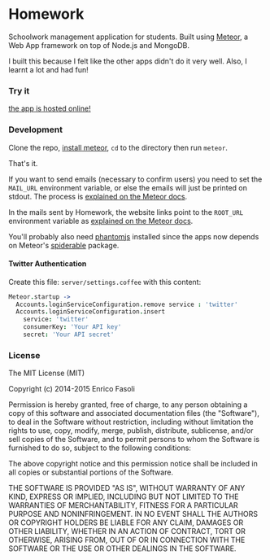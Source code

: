 # Homework
Schoolwork management application for students. Built using
[Meteor](http://github.com/meteor/meteor), a Web App framework on top of Node.js
and MongoDB.

I built this because I felt like the other apps didn't do it very well.
Also, I learnt a lot and had fun!

### Try it
[the app is hosted online!](http://homework.meteor.com)

### Development
Clone the repo, [install meteor](http://meteor.com), `cd` to the directory
then run `meteor`.

That's it.

If you want to send emails (necessary to confirm users) you need to set the
`MAIL_URL` environment variable, or else the emails will just be printed on
stdout. The process is
[explained on the Meteor docs](http://docs.meteor.com/#email).

In the mails sent by Homework, the website links point to the `ROOT_URL`
environment variable as
[explained on the Meteor docs](http://docs.meteor.com/#meteor_absoluteurl).

You'll probably also need [phantomjs](http://phantomjs.org/) installed
since the apps now depends on Meteor's
[spiderable](http://docs.meteor.com/#spiderable) package.

#### Twitter Authentication

Create this file: `server/settings.coffee` with this content:

```coffeescript
Meteor.startup ->
  Accounts.loginServiceConfiguration.remove service : 'twitter'
  Accounts.loginServiceConfiguration.insert
    service: 'twitter'
    consumerKey: 'Your API key'
    secret: 'Your API secret'
```

### License
The MIT License (MIT)

Copyright (c) 2014-2015 Enrico Fasoli

Permission is hereby granted, free of charge, to any person obtaining a copy
of this software and associated documentation files (the "Software"), to deal
in the Software without restriction, including without limitation the rights
to use, copy, modify, merge, publish, distribute, sublicense, and/or sell
copies of the Software, and to permit persons to whom the Software is
furnished to do so, subject to the following conditions:

The above copyright notice and this permission notice shall be included in all
copies or substantial portions of the Software.

THE SOFTWARE IS PROVIDED "AS IS", WITHOUT WARRANTY OF ANY KIND, EXPRESS OR
IMPLIED, INCLUDING BUT NOT LIMITED TO THE WARRANTIES OF MERCHANTABILITY,
FITNESS FOR A PARTICULAR PURPOSE AND NONINFRINGEMENT. IN NO EVENT SHALL THE
AUTHORS OR COPYRIGHT HOLDERS BE LIABLE FOR ANY CLAIM, DAMAGES OR OTHER
LIABILITY, WHETHER IN AN ACTION OF CONTRACT, TORT OR OTHERWISE, ARISING FROM,
OUT OF OR IN CONNECTION WITH THE SOFTWARE OR THE USE OR OTHER DEALINGS IN THE
SOFTWARE.
